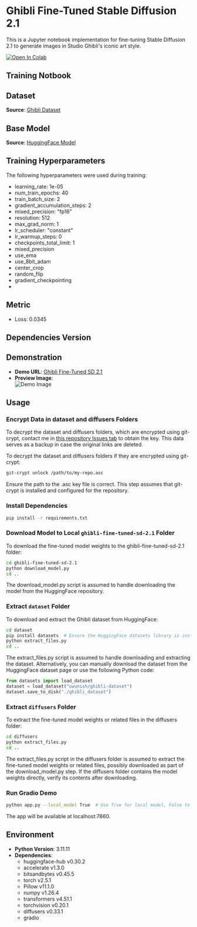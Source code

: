 # Ghibli Fine-Tuned Stable Diffusion 2.1
This is a Jupyter notebook implementation for fine-tuning Stable Diffusion 2.1 to generate images in Studio Ghibli's iconic art style.

[![Open In Colab](https://colab.research.google.com/assets/colab-badge.svg)](https://github.com/danhtran2mind/ghibli-fine-tuned-sd-2.1-repo/blob/main/notebooks/fine_tuned_sd_2_1_base-notebook.ipynb)
## Training Notbook

## Dataset
**Source**: [Ghibli Dataset](https://huggingface.co/datasets/uwunish/ghibli-dataset)

## Base Model
**Source**: [HuggingFace Model](https://huggingface.co/stabilityai/stable-diffusion-2-1-base)

## Training Hyperparameters

The following hyperparameters were used during training:

- learning_rate: 1e-05
- num_train_epochs: 40
- train_batch_size: 2
- gradient_accumulation_steps: 2
- mixed_precision: "fp16"
- resolution: 512
- max_grad_norm: 1
- lr_scheduler: "constant"
- lr_warmup_steps: 0
- checkpoints_total_limit: 1
- mixed_precision
- use_ema
- use_8bit_adam
- center_crop
- random_flip
- gradient_checkpointing
- 
## Metric
- Loss: 0.0345

## Dependencies Version

## Demonstration
- **Demo URL**: [Ghibli Fine-Tuned SD 2.1](https://huggingface.co/spaces/danhtran2mind/ghibli-fine-tuned-sd-2.1)
- **Preview Image**:  
  ![Demo Image](https://github.com/danhtran2mind/ghibli-fine-tuned-sd-2.1-repo/blob/main/visualization/demo_image.png?raw=true)

## Usage

### Encrypt Data in dataset and diffusers Folders

To decrypt the dataset and diffusers folders, which are encrypted using git-crypt, contact me in [this repository Issues tab](https://github.com/danhtran2mind/ghibli-fine-tuned-sd-2.1-repo/issues) to obtain the key. This data serves as a backup in case the original links are deleted.

To decrypt the dataset and diffusers folders if they are encrypted using git-crypt:

```bash
git-crypt unlock /path/to/my-repo.asc
```
Ensure the path to the .asc key file is correct. This step assumes that git-crypt is installed and configured for the repository.

### Install Dependencies

```bash
pip install -r requirements.txt
```
### Download Model to Local `ghibli-fine-tuned-sd-2.1` Folder

To download the fine-tuned model weights to the ghibli-fine-tuned-sd-2.1 folder:

```bash
cd ghibli-fine-tuned-sd-2.1
python download_model.py
cd ..
```

The download_model.py script is assumed to handle downloading the model from the HuggingFace repository.

### Extract `dataset` Folder

To download and extract the Ghibli dataset from HuggingFace:

```bash
cd dataset
pip install datasets  # Ensure the HuggingFace datasets library is installed
python extract_files.py
cd ..
```

The extract_files.py script is assumed to handle downloading and extracting the dataset. Alternatively, you can manually download the dataset from the HuggingFace dataset page or use the following Python code:

```python
from datasets import load_dataset
dataset = load_dataset("uwunish/ghibli-dataset")
dataset.save_to_disk("./ghibli_dataset")
```

### Extract `diffusers` Folder

To extract the fine-tuned model weights or related files in the diffusers folder:

```bash
cd diffusers
python extract_files.py
cd ..
```

The extract_files.py script in the diffusers folder is assumed to extract the fine-tuned model weights or related files, possibly downloaded as part of the download_model.py step. If the diffusers folder contains the model weights directly, verify its contents after downloading.

### Run Gradio Demo

```bash
python app.py --local_model True  # Use True for local model, False to download from HuggingFace
```

The app will be available at localhost:7860.

## Environment
- **Python Version**: 3.11.11
- **Dependencies**:
  - huggingface-hub v0.30.2
  - accelerate v1.3.0
  - bitsandbytes v0.45.5
  - torch v2.5.1
  - Pillow v11.1.0
  - numpy v1.26.4
  - transformers v4.51.1
  - torchvision v0.20.1
  - diffusers v0.33.1
  - gradio
